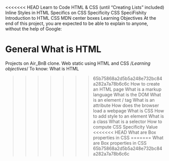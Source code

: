 <<<<<<< HEAD
Learn to Code HTML & CSS (until “Creating Lists” included)
Inline Styles in HTML
Specifics on CSS Specificity
CSS SpeciFishity
Introduction to HTML
CSS
MDN
center boxes
Learning Objectives
At the end of this project, you are expected to be able to explain to anyone, without the help of Google:

General
What is HTML
=======
Projects on Air_BnB clone. Web static using HTML and CSS
    /*Learning objectives*/
    To know:
    What is HTML
>>>>>>> 65b75868a2d5b5a248e732bc84a282a7a78b6c6c
How to create an HTML page
What is a markup language
What is the DOM
What is an element / tag
What is an attribute
How does the browser load a webpage
What is CSS
How to add style to an element
What is a class
What is a selector
How to compute CSS Specificity Value
<<<<<<< HEAD
What are Box properties in CSS
=======
What are Box properties in CSS
>>>>>>> 65b75868a2d5b5a248e732bc84a282a7a78b6c6c
